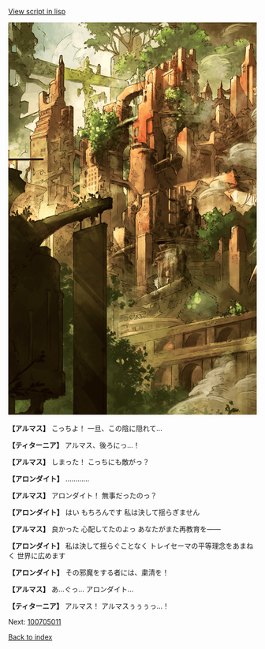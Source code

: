 [View script in lisp](../scripts/100704063.txt)

![beast_world_town2.png](../images/backgrounds/beast_world_town2.png)

**【アルマス】**
こっちよ！
一旦、この陰に隠れて…

**【ティターニア】**
アルマス、後ろにっ…！

**【アルマス】**
しまった！
こっちにも敵がっ？

**【アロンダイト】**
…………

**【アルマス】**
アロンダイト！
無事だったのっ？

**【アロンダイト】**
はい
もちろんです
私は決して揺らぎません

**【アルマス】**
良かった
心配してたのよっ
あなたがまた再教育を――

**【アロンダイト】**
私は決して揺らぐことなく
トレイセーマの平等理念をあまねく
世界に広めます

**【アロンダイト】**
その邪魔をする者には、粛清を！

**【アルマス】**
あ…ぐっ…
アロンダイト…

**【ティターニア】**
アルマス！
アルマスぅぅぅっ…！

Next: [100705011](100705011.md)

[Back to index](index.md)
